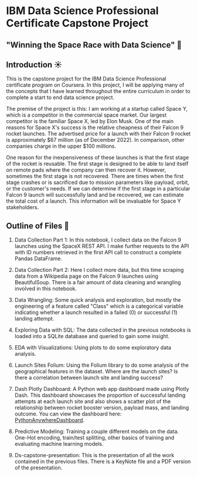 # IBM Data Science Professional Certificate Capstone Project

## "Winning the Space Race with Data Science" :rocket:

## Introduction :sunny:

This is the capstone project for the IBM Data Science Professional certificate program on Coursera. In this project, I will be applying many of the concepts that I have learned throughout the entire curriculum in order to complete a start to end data science project.

The premise of the project is this: I am working at a startup called Space Y, which is a competitor in the commercial space market. Our largest competitor is the familiar Space X, led by Elon Musk. One of the main reasons for Space X's success is the relative cheapness of their Falcon 9 rocket launches. The advertised price for a launch with their Falcon 9 rocket is approximately $67 million (as of December 2022). In comparison, other companies charge in the upper $100 millions.

One reason for the inexpensiveness of these launches is that the first stage of the rocket is reusable. The first stage is designed to be able to land itself on remote pads where the company can then recover it. However, sometimes the first stage is not recovered. There are times when the first stage crashes or is sacrificed due to mission parameters like payload, orbit, or the customer's needs. If we can determine if the first stage in a particular Falcon 9 launch will successfully land and be recovered, we can estimate the total cost of a launch. This information will be invaluable for Space Y stakeholders.

## Outline of Files :ledger:

1. Data Collection Part 1: In this notebook, I collect data on the Falcon 9 launches using the SpaceX REST API. I make further requests to the API with ID numbers retrieved in the first API call to construct a complete Pandas DataFrame.

2. Data Collection Part 2: Here I collect more data, but this time scraping data from a Wikipedia page on the Falcon 9 launches using BeautifulSoup. There is a fair amount of data cleaning and wrangling involved in this notebook.

3. Data Wrangling: Some quick analysis and exploration, but mostly the engineering of a feature called "Class" which is a categorical variable indicating whether a launch resulted in a failed (0) or successful (1) landing attempt.

4. Exploring Data with SQL: The data collected in the previous notebooks is loaded into a SQLite database and queried to gain some insight.

5. EDA with Visualizations: Using plots to do some exploratory data analysis.

6. Launch Sites Folium: Using the Folium library to do some analysis of the geographical features in the dataset. Where are the launch sites? Is there a correlation between launch site and landing success?

7. Dash Plotly Dashboard: A Python web app dashboard made using Plotly Dash. This dashboard showcases the proportion of successful landing attempts at each launch site and also shows a scatter plot of the relationship between rocket booster version, payload mass, and landing outcome. You can view the dashboard here: [PythonAnywhereDashboard](http://glat1957.pythonanywhere.com/).

8. Predictive Modeling: Training a couple different models on the data. One-Hot encoding, train/test splitting, other basics of training and evaluating machine learning models.

9. Ds-capstone-presentation: This is the presentation of all the work contained in the previous files. There is a KeyNote file and a PDF version of the presentation.


